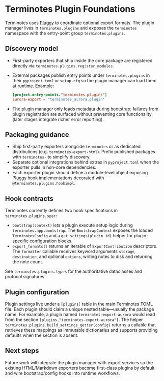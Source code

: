 # Terminotes Plugin Foundations

Terminotes uses [Pluggy](https://pluggy.readthedocs.io/) to coordinate optional
export formats. The plugin manager lives in `terminotes.plugins` and exposes the
`terminotes` namespace with the entry-point group `terminotes.plugins`.

## Discovery model

- First-party exporters that ship inside the core package are registered directly
  via `terminotes.plugins.register_modules`.
- External packages publish entry points under `terminotes.plugins` in their
  `pyproject.toml` or `setup.cfg` so the plugin manager can load them at
  runtime. Example:

  ```toml
  [project.entry-points."terminotes.plugins"]
  aurora-export = "terminotes_aurora.plugin"
  ```

- The plugin manager only loads metadata during bootstrap; failures from plugin
  registration are surfaced without preventing core functionality (later stages
  integrate richer error reporting).

## Packaging guidance

- Ship first-party exporters alongside `terminotes` or as dedicated
  distributions (e.g. `terminotes-export-html`). Prefix published packages with
  `terminotes-` to simplify discovery.
- Separate optional integrations behind extras in `pyproject.toml` when the
  exporter pulls in non-core dependencies.
- Each exporter plugin should define a module-level object exposing Pluggy hook
  implementations decorated with `@terminotes.plugins.hookimpl`.

## Hook contracts

Terminotes currently defines two hook specifications in
`terminotes.plugins.spec`:

- `bootstrap(context)` lets a plugin execute setup logic during
  `terminotes.app.bootstrap`. The `BootstrapContext` exposes the loaded
  `TerminotesConfig` and a `get_settings(plugin_id)` helper for plugin-specific
  configuration blocks.
- `export_formats()` returns an iterable of `ExportContribution` descriptors.
  The `formatter` callable receives keyword arguments `storage`, `destination`,
  and optional `options`, writing notes to disk and returning the note count.

See `terminotes.plugins.types` for the authoritative dataclasses and protocol
signatures.

## Plugin configuration

Plugin settings live under a `[plugins]` table in the main Terminotes TOML file.
Each plugin should claim a unique nested table—usually the package name. For
example, a plugin named `terminotes-export-aurora` would read from the section
`[plugins."terminotes-export-aurora"]`. The helper
`terminotes.plugins.build_settings_getter(config)` returns a callable that
retrieves these mappings as immutable dictionaries and supports providing
defaults when the section is absent.

## Next steps

Future work will integrate the plugin manager with export services so the
existing HTML/Markdown exporters become first-class plugins by default and wire
bootstrap/config hooks into runtime workflows.
